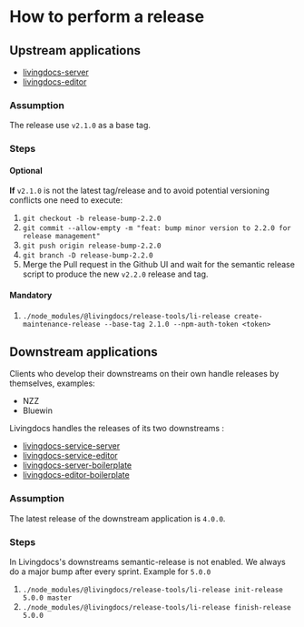# How to perform a release

## Upstream applications

- [livingdocs-server](https://github.com/upfrontIO/livingdocs-server)
- [livingdocs-editor](https://github.com/upfrontIO/livingdocs-editor)

### Assumption

The release use `v2.1.0` as a base tag.

### Steps

#### Optional
**If** `v2.1.0` is not the latest tag/release and to avoid potential versioning conflicts one need to execute:

1. `git checkout -b release-bump-2.2.0`
2. `git commit --allow-empty -m "feat: bump minor version to 2.2.0 for release management"`
3. `git push origin release-bump-2.2.0`
4. `git branch -D release-bump-2.2.0`
5. Merge the Pull request in the Github UI and wait for the semantic release script to produce the new `v2.2.0` release and tag.

#### Mandatory

1. `./node_modules/@livingdocs/release-tools/li-release create-maintenance-release --base-tag 2.1.0 --npm-auth-token <token>`

## Downstream applications

Clients who develop their downstreams on their own handle releases by themselves, examples:
- NZZ
- Bluewin

Livingdocs handles the releases of its two downstreams :
- [livingdocs-service-server](https://github.com/upfrontIO/livingdocs-service-server)
- [livingdocs-service-editor](https://github.com/upfrontIO/livingdocs-service-editor)
- [livingdocs-server-boilerplate](https://github.com/upfrontIO/livingdocs-server-boilerplate)
- [livingdocs-editor-boilerplate](https://github.com/upfrontIO/livingdocs-editor-boilerplate)

### Assumption

The latest release of the downstream application is `4.0.0`.

### Steps

In Livingdocs's downstreams semantic-release is not enabled. We always do a major bump after every sprint. Example for `5.0.0`

1. `./node_modules/@livingdocs/release-tools/li-release init-release 5.0.0 master`
2. `./node_modules/@livingdocs/release-tools/li-release finish-release 5.0.0`
